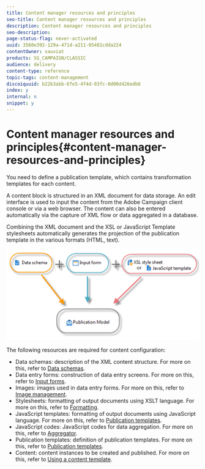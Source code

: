 ```yaml
---
title: Content manager resources and principles
seo-title: Content manager resources and principles
description: Content manager resources and principles
seo-description: 
page-status-flag: never-activated
uuid: 3560e392-129a-471d-a211-05481cdda224
contentOwner: sauviat
products: SG_CAMPAIGN/CLASSIC
audience: delivery
content-type: reference
topic-tags: content-management
discoiquuid: b22b3abb-6fe5-4f4d-93fc-0d00d426edb6
index: y
internal: n
snippet: y
---
```


# Content manager resources and principles{#content-manager-resources-and-principles}

You need to define a publication template, which contains transformation templates for each content.

A content block is structured in an XML document for data storage. An edit interface is used to input the content from the Adobe Campaign client console or via a web browser. The content can also be entered automatically via the capture of XML flow or data aggregated in a database.

Combining the XML document and the XSL or JavaScript Template stylesheets automatically generates the projection of the publication template in the various formats (HTML, text).

![](assets/d_ncs_content_process.png)

The following resources are required for content configuration:

* Data schemas: description of the XML content structure. For more on this, refer to [Data schemas](../../delivery/using/data-schemas.md).
* Data entry forms: construction of data entry screens. For more on this, refer to [Input forms](../../delivery/using/input-forms.md).
* Images: images used in data entry forms. For more on this, refer to [Image management](../../delivery/using/formatting.md#image-management).
* Stylesheets: formatting of output documents using XSLT language. For more on this, refer to [Formatting](../../delivery/using/formatting.md).
* JavaScript templates: formatting of output documents using JavaScript language. For more on this, refer to [Publication templates](../../delivery/using/publication-templates.md).
* JavaScript codes: JavaScript codes for data aggregation. For more on this, refer to [Aggregator](../../delivery/using/publication-templates.md#aggregator).
* Publication templates: definition of publication templates. For more on this, refer to [Publication templates](../../delivery/using/publication-templates.md).
* Content: content instances to be created and published. For more on this, refer to [Using a content template](../../delivery/using/using-a-content-template.md).

